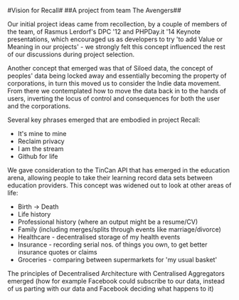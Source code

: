 #Vision for Recall#
##A project from team The Avengers##

Our initial project ideas came from recollection, by a couple of members of the team, of Rasmus Lerdorf's
DPC '12 and PHPDay.it '14 Keynote presentations, which encouraged us as developers to try 'to add Value or
Meaning in our projects' - we strongly felt this concept influenced the rest of our discussions during
project selection.

Another concept that emerged was that of Siloed data, the concept of peoples' data being locked away and
essentially becoming the property of corporations, in turn this moved us to consider the Indie data
movement. From there we contemplated how to move the data back in to the hands of users, inverting the
locus of control and consequences for both the user and the corporations.

Several key phrases emerged that are embodied in project Recall:

* It's mine to mine
* Reclaim privacy
* I am the stream
* Github for life

We gave consideration to the TinCan API that has emerged in the education arena, allowing people to take
their learning record data sets between education providers. This concept was widened out to look at other
areas of life:

* Birth -> Death
* Life history
* Professional history (where an output might be a resume/CV)
* Family (including merges/splits through events like marriage/divorce)
* Healthcare - decentralised storage of my health events
* Insurance - recording serial nos. of things you own, to get better insurance quotes or claims
* Groceries - comparing between supermarkets for 'my usual basket'

The principles of Decentralised Architecture with Centralised Aggregators emerged (how for example Facebook
could subscribe to our data, instead of us parting with our data and Facebook deciding what happens to it)

